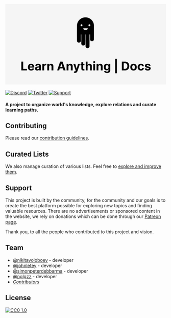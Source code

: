 ![](website/static/img/docs.png)

[![Discord](https://img.shields.io/badge/-Discord-0a0a0a.svg?style=flat&colorA=0a0a0a)](https://discord.gg/KKYdWjt)
[![Twitter](https://img.shields.io/badge/-Twitter-0a0a0a.svg?style=flat&colorA=0a0a0a)](https://twitter.com/learnanything_)
[![Support](https://img.shields.io/badge/%E2%9D%A4-Support-0a0a0a.svg?style=flat&colorA=0a0a0a)](https://www.patreon.com/learnanything)

#### A project to organize world's knowledge, explore relations and curate learning paths.

## Contributing

Please read our [contribution guidelines](CONTRIBUTING.md#readme).

## Curated Lists

We also manage curation of various lists. Feel free to [explore and improve them](https://github.com/learn-anything/curated-lists#readme).

## Support

This project is built by the community, for the community and our goals is to create the best platform possible for exploring new topics and finding valuable resources. There are no advertisements or sponsored content in the website, we rely on donations which can be done through our [Patreon page](https://www.patreon.com/learnanything).

Thank you, to all the people who contributed to this project and vision.

## Team

- [@nikitavoloboev](https://github.com/nikitavoloboev) - developer
- [@johnletey](https://github.com/johnletey) - developer
- [@simonpeterdebbarma](https://github.com/simonpeterdebbarma) - developer
- [@nglgzz](https://github.com/nglgzz) - developer
- [_Contributors_](https://github.com/learn-anything/docs/graphs/contributors)

## License

[![CC0 1.0](https://img.shields.io/badge/license-CC0%201.0-0a0a0a.svg?style=flat&colorA=0a0a0a)](LICENSE)
